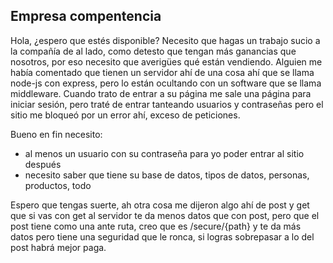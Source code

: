 ## Empresa compentencia

Hola, ¿espero que estés disponible? Necesito que hagas un trabajo sucio a la compañía de al lado, como detesto que tengan más ganancias que nosotros, por eso necesito que averigües qué están vendiendo. Alguien me había comentado que tienen un servidor ahí de una cosa ahí que se llama node-js con express, pero lo están ocultando con un software que se llama middleware. Cuando trato de entrar a su página me sale una página para iniciar sesión, pero traté de entrar tanteando usuarios y contraseñas pero el sitio me bloqueó por un error ahí, exceso de peticiones.

Bueno en fin necesito:

- al menos un usuario con su contraseña para yo poder entrar al sitio después
- necesito saber que tiene su base de datos, tipos de datos, personas, productos, todo

Espero que tengas suerte, ah otra cosa me dijeron algo ahí de post y get que si vas con get al servidor te da menos datos que con post, pero que el post tiene como una ante ruta, creo que es /secure/{path} y te da más datos pero tiene una seguridad que le ronca, si logras sobrepasar a lo del post habrá mejor paga.